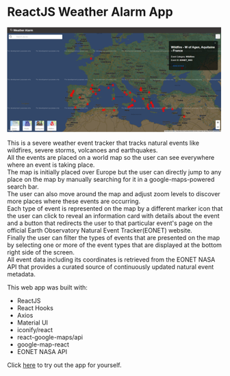 # ReactJS Weather Alarm App

<img src="screenshots/WeatherAlarm3.png" width="500">

This is a severe weather event tracker that tracks natural events like wildfires, severe storms, volcanoes and earthquakes.<br/>
All the events are placed on a world map so the user can see everywhere where an event is taking place.<br/>
The map is initially placed over Europe but the user can directly jump to any place on the map by manually searching for it in a google-maps-powered search bar.<br/>
The user can also move around the map and adjust zoom levels to discover more places where these events are occurring.<br/>
Each type of event is represented on the map by a different marker icon that the user can click to reveal an information card with details about the event and a button that redirects the user to that particular event's page on the official Earth Observatory Natural Event Tracker(EONET) website.<br/>
Finally the user can filter the types of events that are presented on the map by selecting one or more of the event types that are displayed at the bottom right side of the screen.<br/>
All event data including its coordinates is retrieved from the EONET NASA API that provides a curated source of continuously updated natural event metadata.<br/>

This web app was built with:
* ReactJS
* React Hooks
* Axios
* Material UI
* iconify/react
* react-google-maps/api
* google-map-react
* EONET NASA API

Click <a href="https://adtx.github.io/weather_alarm_reactjs_nasa_api/" target="_blank">here</a> to try out the app for yourself.
